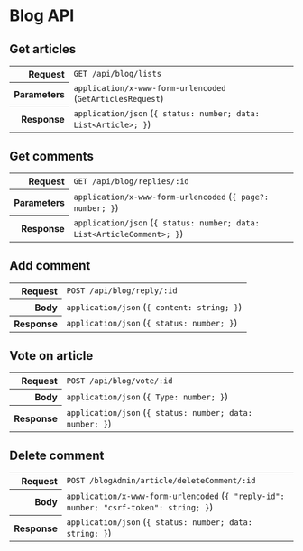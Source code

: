 # Blog API

## Get articles

<table>
  <tr>
    <th align="right">Request</th>
    <td><code>GET /api/blog/lists</code></td>
  </tr>
  <tr>
    <th align="right">Parameters</th>
    <td><code>application/x-www-form-urlencoded</code> (<code>GetArticlesRequest</code>)</td>
  </tr>
  <tr>
    <th align="right">Response</th>
    <td><code>application/json</code> (<code>{ status: number; data: List&lt;Article&gt;; }</code>)</td>
  </tr>
</table>

## Get comments

<table>
  <tr>
    <th align="right">Request</th>
    <td><code>GET /api/blog/replies/:id</code></td>
  </tr>
  <tr>
    <th align="right">Parameters</th>
    <td><code>application/x-www-form-urlencoded</code> (<code>{ page?: number; }</code>)</td>
  </tr>
  <tr>
    <th align="right">Response</th>
    <td><code>application/json</code> (<code>{ status: number; data: List&lt;ArticleComment&gt;; }</code>)</td>
  </tr>
</table>

## Add comment

<table>
  <tr>
    <th align="right">Request</th>
    <td><code>POST /api/blog/reply/:id</code></td>
  </tr>
  <tr>
    <th align="right">Body</th>
    <td><code>application/json</code> (<code>{ content: string; }</code>)</td>
  </tr>
  <tr>
    <th align="right">Response</th>
    <td><code>application/json</code> (<code>{ status: number; }</code>)</td>
  </tr>
</table>

## Vote on article

<table>
  <tr>
    <th align="right">Request</th>
    <td><code>POST /api/blog/vote/:id</code></td>
  </tr>
  <tr>
    <th align="right">Body</th>
    <td><code>application/json</code> (<code>{ Type: number; }</code>)</td>
  </tr>
  <tr>
    <th align="right">Response</th>
    <td><code>application/json</code> (<code>{ status: number; data: number; }</code>)</td>
  </tr>
</table>

## Delete comment

<table>
  <tr>
    <th align="right">Request</th>
    <td><code>POST /blogAdmin/article/deleteComment/:id</code></td>
  </tr>
  <tr>
    <th align="right">Body</th>
    <td><code>application/x-www-form-urlencoded</code> (<code>{ "reply-id": number; "csrf-token": string; }</code>)</td>
  </tr>
  <tr>
    <th align="right">Response</th>
    <td><code>application/json</code> (<code>{ status: number; data: string; }</code>)</td>
  </tr>
</table>
